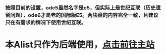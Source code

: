 ### 按照目前的设置，ode5虽然名字是e5，但实际上是世纪互联（历史遗留问题），ode6才是老的国际版E5。两块盘的内容完全一致，且建议只在有需求的情况下使用世纪互联。

# 本Alist只作为后端使用，[点击前往主站](https://t-satoru.top)